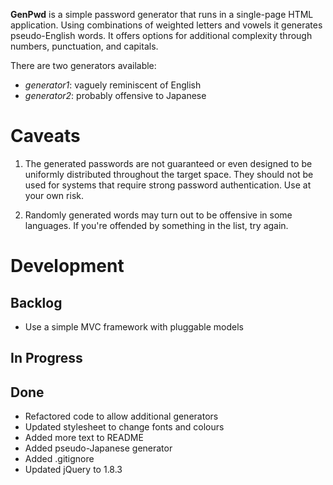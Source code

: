 __GenPwd__ is a simple password generator that runs in a single-page HTML application. Using combinations of weighted letters and vowels it generates pseudo-English words. It offers options for additional complexity through numbers, punctuation, and capitals.

There are two generators available:
* _generator1_: vaguely reminiscent of English
* _generator2_: probably offensive to Japanese

# Caveats

1. The generated passwords are not guaranteed or even designed to be uniformly distributed throughout the target space. They should not be used for systems that require strong password authentication. Use at your own risk.

2. Randomly generated words may turn out to be offensive in some languages. If you're offended by something in the list, try again.

# Development

## Backlog

* Use a simple MVC framework with pluggable models

## In Progress


## Done

* Refactored code to allow additional generators
* Updated stylesheet to change fonts and colours
* Added more text to README
* Added pseudo-Japanese generator
* Added .gitignore
* Updated jQuery to 1.8.3

